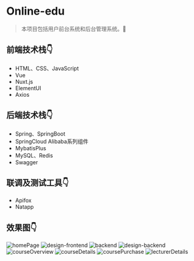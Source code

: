 # Online-edu  
> 本项目包括用户前台系统和后台管理系统。🤗


## 前端技术栈👇  

* HTML、CSS、JavaScript
* Vue
* Nuxt.js
* ElementUI
* Axios

## 后端技术栈👇  

* Spring、SpringBoot
* SpringCloud Alibaba系列组件
* MybatisPlus
* MySQL、Redis
* Swagger

## 联调及测试工具👇

* Apifox
* Natapp

## 效果图👇
![homePage](https://github.com/ABCasx-1/Online-edu/assets/93336134/52a86072-aec9-4d73-af5f-4a8a470d55d6)
![design-frontend](https://github.com/ABCasx-1/Online-edu/assets/93336134/6b0a0cfa-7b62-45e4-8a25-a1a8e71b08ac)
![backend](https://github.com/ABCasx-1/Online-edu/assets/93336134/e0ad24aa-46c6-4bc0-859e-09710193d8d2)
![design-backend](https://github.com/ABCasx-1/Online-edu/assets/93336134/c4b41245-1b52-481e-a528-6ef4165f07bb)
![courseOverview](https://github.com/ABCasx-1/Online-edu/assets/93336134/51bac141-a877-4ce4-8c56-b225693b0709)
![courseDetails](https://github.com/ABCasx-1/Online-edu/assets/93336134/0071392a-f50b-42db-b326-b589f2b2eb7f)
![coursePurchase](https://github.com/ABCasx-1/Online-edu/assets/93336134/7a1ce640-df17-4248-8dd9-a64d93a49ef0)
![lecturerDetails](https://github.com/ABCasx-1/Online-edu/assets/93336134/d2f0d028-45f5-491a-b3a6-1242698c0f01)
